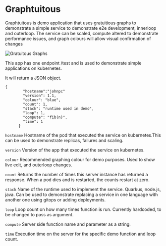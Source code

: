 # Graphtuitous

Graphtuitous is demo application that uses gratuitious graphs to demonstrate a simple service to demonstrate e2e development, innerloop and outerloop. The service can be scaled, compute altered to demonstrate performance issues, and graph colours will allow visual confirmation of changes

![Gratuitous Graphs](graphtuitous.png)

  
This app has one endpoint /test and is used to demonstrate simple applications on kubernetes. 

It will return a JSON object. 
```
{ 
        "hostname":"johnpc"
        "version": 1.1, 
        "colour": "blue",
        "count": 1,
        "stack": "runtime used in demo",  
        "loop": 1,
        "compute": "fib(n)",
        "time": 1
      }

``` 
 
`hostname`  Hostname of the pod that executed the service on kubernetes.This can be used to demonstrate replicas, failures
        and scaling.
	
`version` Version of the app that executed the service on kubernetes.  
  
 `colour`    Recommended graphing colour for demo purposes. Used to show live edit, and outerloop changes.
  
 `count`   Returns the number of times this server instance has returned a response.
        When a pod dies and is restarted, the counts restart at zero.
	
`stack`   Name of the runtime used to implement the service. Quarkus, node.js, java. 
        Can be used to demonstrate replacing a service in one language with another one using gitops or adding deployments.
	      
`loop` Loop count on how many times function is run. Currently hardcoded, to be changed to pass as argument.
   
   `compute` Server side function name and parameter as a string. 
  
   `time` Execution time on the server for the specific demo function and loop count.
   

